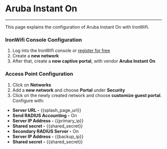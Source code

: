 # **Aruba Instant On** 

---

This page explains the configuration of Aruba Instant On with IronWifi.

### IronWifi Console Configuration

1. Log into the IronWifi console or [register for free](https://console.ironwifi.com/register)
2. Create a **new network**
3. After that, create a **new captive portal**, with vendor **Aruba Instant On**

### Access Point Configuration

1. Click on **Networks**
2. Add a **new network** and choose **Portal** under **Security**
3. Click on the newly created network and choose **customize guest portal**. Configure with:

- **Server URL -** {{splash_page_url}}
- **Send RADIUS Accounting -** On
- **Server IP Address -** {{primary_ip}}
- **Shared secret -** {{shared_secret}}
- **Secondary RADIUS Server -** On
- **Server IP Address -** {{backup_ip}}
- **Shared secret -** {{shared_secret}}
